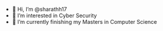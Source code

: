 - 👋 Hi, I’m @sharathh17
- 👀 I’m interested in Cyber Security
- 🌱 I’m currently finishing my Masters in Computer Science


<!---
sharathh17/sharathh17 is a ✨ special ✨ repository because its `README.md` (this file) appears on your GitHub profile.
You can click the Preview link to take a look at your changes.
--->
